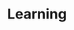---
title: "Learning"
layout: "learn"
url: "/learn/"
summary: "learn"
menu:
  main:
    name: learn
    weight: 4
rss: "/learn/index.xml"
---